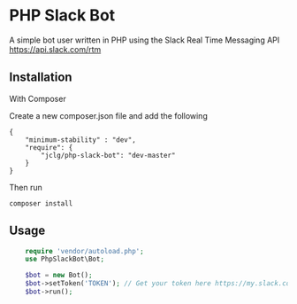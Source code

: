 # PHP Slack Bot

A simple bot user written in PHP using the Slack Real Time Messaging API https://api.slack.com/rtm

## Installation
With Composer


Create a new composer.json file and add the following

    {
        "minimum-stability" : "dev",
        "require": {
            "jclg/php-slack-bot": "dev-master"
        }
    }

Then run

    composer install

## Usage

```php
    require 'vendor/autoload.php';
    use PhpSlackBot\Bot;

    $bot = new Bot();
    $bot->setToken('TOKEN'); // Get your token here https://my.slack.com/services/new/bot
    $bot->run();
```
